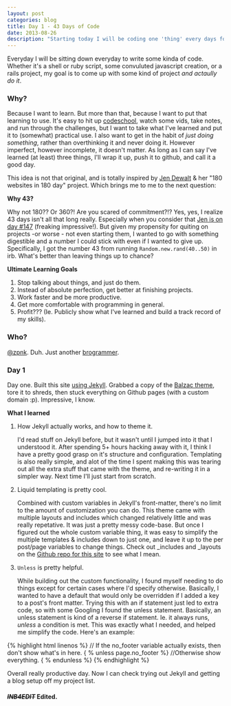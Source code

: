 ```yaml
---
layout: post
categories: blog
title: Day 1 - 43 Days of Code
date: 2013-08-26
description: "Starting today I will be coding one 'thing' every days for - you guessed it - 43 days."
---
```

Everyday I will be sitting down everyday to write some kinda of code. Whether it's a shell or ruby script, some convuluted javascript creation, or a rails project, my goal is to come up with some kind of project _and actaully do it_. 

### Why?

Because I want to learn. But more than that, because I want to put that learning to use. It's easy to hit up [codeschool](http://www.codeschool.com/users/zpnk), watch some vids, take notes, and run through the challenges, but I want to take what I've learned and put it to (somewhat) practical use. I also want to get in the habit of _just doing something_, rather than overthinking it and never doing it. However imperfect, however incomplete, it doesn't matter. As long as I can say I've learned (at least) three things, I'll wrap it up, push it to github, and call it a good day.

This idea is not that original, and is totally inspired by [Jen Dewalt](http://jenniferdewalt.com/) & her "180 websites in 180 day" project. Which brings me to me to the next question:

**Why 43?**

Why not 180?? Or 360?! Are you scared of commitment?!? Yes, yes, I realize 43 days isn't all that long really. Especially when you consider that [Jen is on day #147](http://blog.jenniferdewalt.com/post/59370709820/day-147-get-centered) (freaking impressive!). But given my propensity for quiting on projects -or worse - not even starting them, I wanted to go with something digestible and a number I could stick with even if I wanted to give up. Specifically, I got the number 43 from running `Random.new.rand(40..50)` in irb. What's better than leaving things up to chance?


**Ultimate Learning Goals**

1. Stop talking about things, and just do them.
2. Instead of absolute perfection, get better at finishing projects.
3. Work faster and be more productive.
4. Get more comfortable with programming in general.
5. Profit??? (Ie. Publicly show what I've learned and build a track record of my skills). 

### Who?

[@zpnk](http://twitter.com/zpnk). Duh. Just another [brogrammer](http://www.urbandictionary.com/define.php?term=brogrammer).

### Day 1

Day one. Built this site [using Jekyll](http://jekyllrb.com). Grabbed a copy of the [Balzac theme](https://github.com/coletownsend/balzac-for-jekyll), tore it to shreds, then stuck everything on Github pages (with a custom domain :p). Impressive, I know.

**What I learned**

1. How Jekyll actually works, and how to theme it.

	I'd read stuff on Jekyll before, but it wasn't until I jumped into it that I understood it. After spending 5+ hours hacking away with it, I think I have a pretty good grasp on it's structure and configuration. Templating is also really simple, and alot of the time I spent making this was tearing out all the extra stuff that came with the theme, and re-writing it in a simpler way. Next time I'll just start from scratch. 

2. Liquid templating is pretty cool. 

	Combined with custom variables in Jekyll's front-matter, there's no limit to the amount of customization you can do. This theme came with multiple layouts and includes which changed relatively little and was really repetative. It was just a pretty messy code-base. But once I figured out the whole custom variable thing, it was easy to simplify the multiple templates & includes down to just one, and leave it up to the per post/page variables to change things. Check out _includes and _layouts on the [Github repo for this site](https://github.com/zpnk/zpnk.github.io) to see what I mean.


3. `Unless` is pretty helpful.

	While building out the custom functionality, I found myself needing to do things except for certain cases where I'd specify otherwise. Basically, I wanted to have a default that would only be overridden if I added a key to a post's front matter. Trying this with an if statement just led to extra code, so with some Googling I found the unless statement. Basically, an unless statement is kind of a reverse if statement. Ie. it always runs, _unless_ a condition is met. This was exactly what I needed, and helped me simplify the code. Here's an example:

{% highlight html linenos %}
// If the no_footer variable actually exists, then don't show what's in here.
{ % unless page.no_footer %}
	//Otherwise show everything.
{ % endunless %}
{% endhighlight %}

Overall really productive day. Now I can check trying out Jekyll and getting a blog setup off my project list. 


#### _<s>INB4EDIT</s>_ Edited.